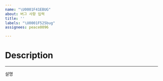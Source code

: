 ```yaml
---
name: "\U0001F41EBUG"
about: 버그 사항 입력
title: ''
labels: "\U0001F525bug"
assignees: peace0096

---
```


# Description
---
설명

